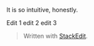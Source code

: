 It is so intuitive, honestly.

Edit 1
edit 2
edit 3

> Written with [StackEdit](https://stackedit.io/).
<!--stackedit_data:
eyJoaXN0b3J5IjpbMTE3NTI2NzM3MiwtMTk0NDAyMjQ1LC0xMz
k4NzU4NDg3LDEzNzA3MzcwNDYsNzMwOTk4MTE2XX0=
-->